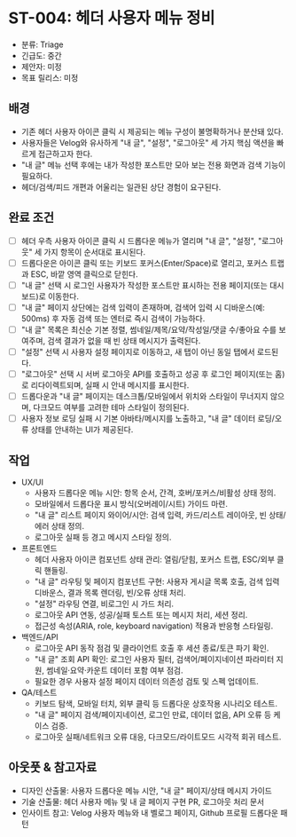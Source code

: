 # ST-004: 헤더 사용자 메뉴 정비
- 분류: Triage
- 긴급도: 중간
- 제안자: 미정
- 목표 릴리스: 미정

## 배경
- 기존 헤더 사용자 아이콘 클릭 시 제공되는 메뉴 구성이 불명확하거나 분산돼 있다.
- 사용자들은 Velog와 유사하게 "내 글", "설정", "로그아웃" 세 가지 핵심 액션을 빠르게 접근하고자 한다.
- "내 글" 메뉴 선택 후에는 내가 작성한 포스트만 모아 보는 전용 화면과 검색 기능이 필요하다.
- 헤더/검색/피드 개편과 어울리는 일관된 상단 경험이 요구된다.

## 완료 조건
- [ ] 헤더 우측 사용자 아이콘 클릭 시 드롭다운 메뉴가 열리며 "내 글", "설정", "로그아웃" 세 가지 항목이 순서대로 표시된다.
- [ ] 드롭다운은 아이콘 클릭 또는 키보드 포커스(Enter/Space)로 열리고, 포커스 트랩과 ESC, 바깥 영역 클릭으로 닫힌다.
- [ ] "내 글" 선택 시 로그인 사용자가 작성한 포스트만 표시하는 전용 페이지(또는 대시보드)로 이동한다.
- [ ] "내 글" 페이지 상단에는 검색 입력이 존재하며, 검색어 입력 시 디바운스(예: 500ms) 후 자동 검색 또는 엔터로 즉시 검색이 가능하다.
- [ ] "내 글" 목록은 최신순 기본 정렬, 썸네일/제목/요약/작성일/댓글 수/좋아요 수를 보여주며, 검색 결과가 없을 때 빈 상태 메시지가 출력된다.
- [ ] "설정" 선택 시 사용자 설정 페이지로 이동하고, 새 탭이 아닌 동일 탭에서 로드된다.
- [ ] "로그아웃" 선택 시 서버 로그아웃 API를 호출하고 성공 후 로그인 페이지(또는 홈)로 리다이렉트되며, 실패 시 안내 메시지를 표시한다.
- [ ] 드롭다운과 "내 글" 페이지는 데스크톱/모바일에서 위치와 스타일이 무너지지 않으며, 다크모드 여부를 고려한 테마 스타일이 정의된다.
- [ ] 사용자 정보 로딩 실패 시 기본 아바타/메시지를 노출하고, "내 글" 데이터 로딩/오류 상태를 안내하는 UI가 제공된다.

## 작업
- UX/UI
  - 사용자 드롭다운 메뉴 시안: 항목 순서, 간격, 호버/포커스/비활성 상태 정의.
  - 모바일에서 드롭다운 표시 방식(오버레이/시트) 가이드 마련.
  - "내 글" 리스트 페이지 와이어/시안: 검색 입력, 카드/리스트 레이아웃, 빈 상태/에러 상태 정의.
  - 로그아웃 실패 등 경고 메시지 스타일 정의.
- 프론트엔드
  - 헤더 사용자 아이콘 컴포넌트 상태 관리: 열림/닫힘, 포커스 트랩, ESC/외부 클릭 핸들링.
  - "내 글" 라우팅 및 페이지 컴포넌트 구현: 사용자 게시글 목록 호출, 검색 입력 디바운스, 결과 목록 렌더링, 빈/오류 상태 처리.
  - "설정" 라우팅 연결, 비로그인 시 가드 처리.
  - 로그아웃 API 연동, 성공/실패 토스트 또는 메시지 처리, 세션 정리.
  - 접근성 속성(ARIA, role, keyboard navigation) 적용과 반응형 스타일링.
- 백엔드/API
  - 로그아웃 API 동작 점검 및 클라이언트 호출 후 세션 종료/토큰 파기 확인.
  - "내 글" 조회 API 확인: 로그인 사용자 필터, 검색어/페이지네이션 파라미터 지원, 썸네일·요약·카운트 데이터 포함 여부 점검.
  - 필요한 경우 사용자 설정 페이지 데이터 의존성 검토 및 스펙 업데이트.
- QA/테스트
  - 키보드 탐색, 모바일 터치, 외부 클릭 등 드롭다운 상호작용 시나리오 테스트.
  - "내 글" 페이지 검색/페이지네이션, 로그인 만료, 데이터 없음, API 오류 등 케이스 검증.
  - 로그아웃 실패/네트워크 오류 대응, 다크모드/라이트모드 시각적 회귀 테스트.

## 아웃풋 & 참고자료
- 디자인 산출물: 사용자 드롭다운 메뉴 시안, "내 글" 페이지/상태 메시지 가이드
- 기술 산출물: 헤더 사용자 메뉴 및 내 글 페이지 구현 PR, 로그아웃 처리 문서
- 인사이트 참고: Velog 사용자 메뉴와 내 벨로그 페이지, Github 프로필 드롭다운 패턴
